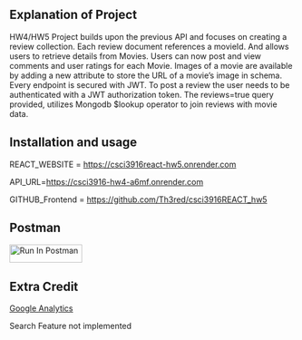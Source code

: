 ## Explanation of Project
HW4/HW5 Project builds upon the previous API and focuses on creating a review collection. Each review document references a movieId. And allows users to retrieve details from Movies. 
Users can now post and view comments and user ratings for each Movie. Images of a movie are available by adding a new attribute to store the URL of a movie’s image in schema. 
Every endpoint is secured with JWT. To post a review the user needs to be authenticated with a JWT authorization token.
The reviews=true query provided, utilizes Mongodb $lookup operator to join reviews with movie data.
## Installation and usage
REACT_WEBSITE = https://csci3916react-hw5.onrender.com

API_URL=https://csci3916-hw4-a6mf.onrender.com

GITHUB_Frontend = https://github.com/Th3red/csci3916REACT_hw5

## Postman
[<img src="https://run.pstmn.io/button.svg" alt="Run In Postman" style="width: 128px; height: 32px;">](https://app.getpostman.com/run-collection/41558294-9224d15a-23ff-4a15-9f2f-7d572bd1d93d?action=collection%2Ffork&source=rip_markdown&collection-url=entityId%3D41558294-9224d15a-23ff-4a15-9f2f-7d572bd1d93d%26entityType%3Dcollection%26workspaceId%3Dffcf64e2-8d61-42ca-8625-b0d3fd347bbc#?env%5Bschmitz-hw4%5D=W3sia2V5IjoiSldUIiwidmFsdWUiOiIiLCJlbmFibGVkIjp0cnVlLCJ0eXBlIjoiZGVmYXVsdCIsInNlc3Npb25WYWx1ZSI6IkpXVC4uLiIsImNvbXBsZXRlU2Vzc2lvblZhbHVlIjoiSldUIGV5SmhiR2NpT2lKSVV6STFOaUlzSW5SNWNDSTZJa3BYVkNKOS5leUpwWkNJNklqWTNaakF6TkRsbVpEZGhObVk1TlRkbFl6UTNPVGhoWWlJc0luVnpaWEp1WVcxbElqb2lhbTlvYmpFeU1qSXpNakpBWjIxaGFXd3VZMjl0SWl3aWFXRjBJam94TnpRek9EZ3lORFV4TENKbGVIQWlPakUzTkRNNE9EWXdOVEY5LkJPTW1GSjhieXY0c09hSjFIR0dya1FFRENUSU5HRVZWbXduYWtkVFhNYjgiLCJzZXNzaW9uSW5kZXgiOjB9XQ==)

## Extra Credit
[Google Analytics](https://github.com/Th3red/CSCI3916_HW4/blob/main/Google_Analytics_ExtraCredit.pdf)

Search Feature not implemented
